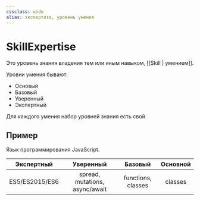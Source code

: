 ```yaml
---
cssclass: wide
alias: экспертиза, уровень умения
---
```


# SkillExpertise

Это уровень знания владения тем или иным навыком, [[Skill | умением]]. 

Уровни умения бывают: 

- Основый
- Базовый
- Уверенный
- Экспертный

Для каждого умения набор уровней знания есть свой. 

## Пример

Язык программирования JavaScript. 

|   Экспертный   |           Уверенный            |      Базовый       | Основной |
|:--------------:|:------------------------------:|:------------------:|:--------:|
| ES5/ES2015/ES6 | spread, mutations, async/await | functions, classes | classes  | 

